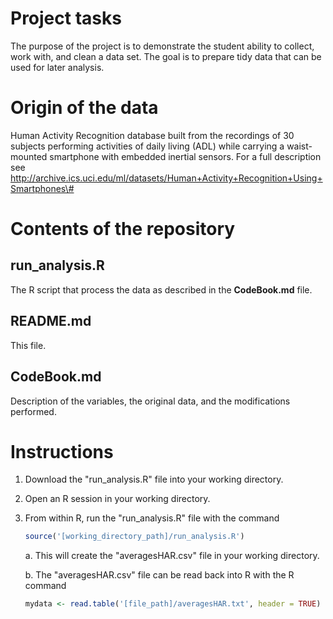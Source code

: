 # Project tasks

The purpose of the project is to demonstrate the student ability to
collect, work with, and clean a data set. The goal is to prepare tidy
data that can be used for later analysis.

# Origin of the data

Human Activity Recognition database built from the recordings of 30
subjects performing activities of daily living (ADL) while carrying a
waist-mounted smartphone with embedded inertial sensors. For a full
description see
http://archive.ics.uci.edu/ml/datasets/Human+Activity+Recognition+Using+Smartphones\#

# Contents of the repository

## run\_analysis.R

The R script that process the data as described in the **CodeBook.md** file.

## README.md

This file.

## CodeBook.md

Description of the variables, the original data, and the modifications performed.

# Instructions

1.  Download the "run\_analysis.R" file into your working directory.

2.  Open an R session in your working directory.

3.  From within R, run the "run\_analysis.R" file with the command
    ```R
    source('[working_directory_path]/run_analysis.R')
    ```

    a.  This will create the "averagesHAR.csv" file in your
        working directory.

    b.  The "averagesHAR.csv" file can be read back into R with the R
        command
    ```R
    mydata <- read.table('[file_path]/averagesHAR.txt', header = TRUE)
    ```



